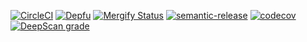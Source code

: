[![CircleCI](https://circleci.com/gh/RogierdeRuijter/montepoeli.svg?style=shield)](https://circleci.com/gh/RogierdeRuijter/montepoeli)
[![Depfu](https://badges.depfu.com/badges/42cd3ba82e928de02df9cd7f2ed7a3ae/status.svg)](https://depfu.com)
[![Mergify Status](https://img.shields.io/endpoint.svg?url=https://dashboard.mergify.io/badges/RogierdeRuijter/montepoeli&style=flat)](https://mergify.io)
[![semantic-release](https://img.shields.io/badge/%20%20%F0%9F%93%A6%F0%9F%9A%80-semantic--release-e10079.svg)](https://github.com/semantic-release/semantic-release)
[![codecov](https://codecov.io/gh/RogierdeRuijter/montepoeli/branch/master/graph/badge.svg)](https://codecov.io/gh/RogierdeRuijter/montepoeli)
[![DeepScan grade](https://deepscan.io/api/teams/6538/projects/8555/branches/104819/badge/grade.svg)](https://deepscan.io/dashboard#view=project&tid=6538&pid=8555&bid=104819)

